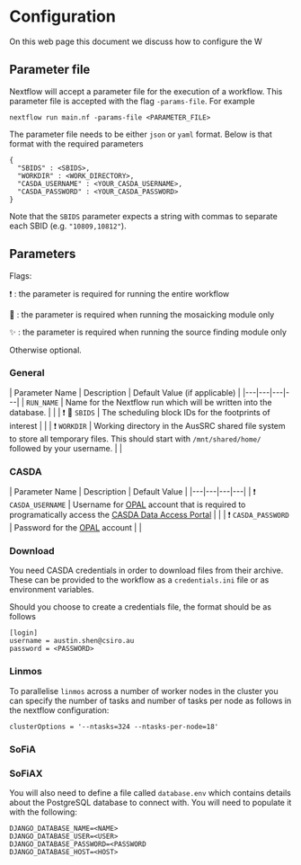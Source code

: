 # Configuration

On this web page this document we discuss how to configure the W

## Parameter file

Nextflow will accept a parameter file for the execution of a workflow. This parameter file is accepted with the flag `-params-file`. For example

```
nextflow run main.nf -params-file <PARAMETER_FILE>
```

The parameter file needs to be either `json` or `yaml` format. Below is that format with the required parameters

```
{
  "SBIDS" : <SBIDS>,
  "WORKDIR" : <WORK_DIRECTORY>,
  "CASDA_USERNAME" : <YOUR_CASDA_USERNAME>,
  "CASDA_PASSWORD" : <YOUR_CASDA_PASSWORD>
}
```

Note that the `SBIDS` parameter expects a string with commas to separate each SBID (e.g. `"10809,10812"`). 

## Parameters

Flags:

:exclamation:		: the parameter is required for running the entire workflow

:milky_way: 		: the parameter is required when running the mosaicking module only

:sparkles: 		: the parameter is required when running the source finding module only

Otherwise optional.

### General

| Parameter Name  | Description | Default Value (if applicable) |
|---|---|---|---|
| `RUN_NAME` | Name for the Nextflow run which will be written into the database. |  |
| :exclamation:	:milky_way: `SBIDS` | The scheduling block IDs for the footprints of interest |  |
| :exclamation:	`WORKDIR` | Working directory in the AusSRC shared file system to store all temporary files. This should start with `/mnt/shared/home/` followed by your username. |  |


### CASDA

| Parameter Name  | Description | Default Value |
|---|---|---|---|
| :exclamation: `CASDA_USERNAME` | Username for [OPAL](https://opal.atnf.csiro.au/) account that is required to programatically access the [CASDA Data Access Portal](https://data.csiro.au/collections/domain/casdaObservation/search/) |  |
| :exclamation: `CASDA_PASSWORD` | Password for the [OPAL](https://opal.atnf.csiro.au/) account |  |


### Download

You need CASDA credentials in order to download files from their archive. These can be provided to the workflow as a `credentials.ini` file or as environment variables.

Should you choose to create a credentials file, the format should be as follows

```
[login]
username = austin.shen@csiro.au
password = <PASSWORD>
```

### Linmos

To parallelise `linmos` across a number of worker nodes in the cluster you can specify the number of tasks and number of tasks per node as follows in the nextflow configuration:

```
clusterOptions = '--ntasks=324 --ntasks-per-node=18'
```

### SoFiA


### SoFiAX

You will also need to define a file called `database.env` which contains details about the PostgreSQL database to connect with. You will need to populate it with the following:

```
DJANGO_DATABASE_NAME=<NAME>
DJANGO_DATABASE_USER=<USER>
DJANGO_DATABASE_PASSWORD=<PASSWORD
DJANGO_DATABASE_HOST=<HOST>
```